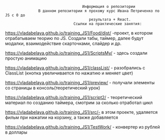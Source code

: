                                        Информация о репозитории
                   В данном репозитории я прохожу курс Ивана Петриченко по JS c 0 до
                                          результата + React.
                                   Ссылки на практические занятия:
 https://vladabelaya.github.io/training_JS1/Food/dist/ -проект, в котором отрабатываем теорию по JS.
 Создали табы, таймер, далее будут модалки, взаимодействие скарточками, слайдер и др.
 
https://vladabelaya.github.io/training_JS1/ScriptsMy/ - здесь создали простую анимацию 

https://vladabelaya.github.io/training_JS1/classList/ - разобрались с ClassList
(кнопка увеличивается по нажатию и меняет цвет)

https://vladabelaya.github.io/training_JS1/preview/ - получали элементы со страницы в консоль(теоретический урок)

https://vladabelaya.github.io/training_JS1/script2/ - теоретический материал по созданию таймера,
смотрим за сколько отработал цикл

https://vladabelaya.github.io/training_JS1/src/- в этом проекте, удаляется фильм при нажатии на корзину, 
а также добавляется

https://vladabelaya.github.io/training_JS1/TestWork/ - конвертер из рублей в доллары
